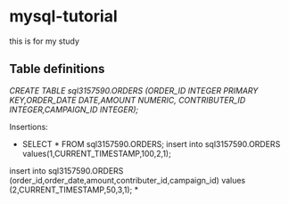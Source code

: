 # mysql-tutorial
this is for my study
## Table definitions ##


*CREATE TABLE sql3157590.ORDERS
(ORDER_ID INTEGER PRIMARY KEY,ORDER_DATE DATE,AMOUNT NUMERIC,
CONTRIBUTER_ID INTEGER,CAMPAIGN_ID INTEGER);*

Insertions:
* SELECT * FROM sql3157590.ORDERS;
insert into sql3157590.ORDERS
values(1,CURRENT_TIMESTAMP,100,2,1);

insert into sql3157590.ORDERS
 (order_id,order_date,amount,contributer_id,campaign_id)
values
(2,CURRENT_TIMESTAMP,50,3,1); *
